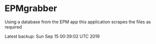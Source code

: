# EPMgrabber
Using a database from the EPM app this application scrapes the files as required


Latest backup: Sun Sep 15 00:39:02 UTC 2019
